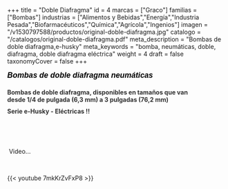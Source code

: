 +++
title = "Doble Diafragma"
id = 4
marcas = ["Graco"]
familias = ["Bombas"]
industrias = ["Alimentos y Bebidas","Energía","Industria Pesada","Biofarmacéuticos","Química","Agrícola","Ingenios"]
imagen = "/v1530797588/productos/original-doble-diafragma.jpg"
catalogo = "/catalogos/original-doble-diafragma.pdf"
meta_description = "Bombas de doble diafragma,e-husky"
meta_keywords = "bomba, neumáticas, doble, diafragma, doble diafragma eléctrica"
weight = 4
draft = false
taxonomyCover = false
+++
<h1 class="producttitle" style="font-size: 22px; color: #000000; width: 620px; margin: 0px 0px 10px; padding-bottom: 5px; background-image: url('http://www.graco.com/etc/designs/graco/default/images/producttitleborder.jpg'); padding-top: 0px; font-family: Arial, Helvetica, sans-serif; line-height: normal; background-position: 0% 1.3em; background-repeat: no-repeat no-repeat;"><span class="productsubtitle" style="display: block; width: 440px; margin: 8px 15px 5px 0px; font-style: italic; font-size: 80% !important;">Bombas de doble diafragma neumáticas</span></h1>
<h2 class="producttag" style="color: #313131; width: 440px; margin: 0px 0px 10px; padding-top: 0px; line-height: normal; font-size: 100% !important;">Bombas de doble diafragma, disponibles en tamaños que van desde 1/4 de pulgada (6,3 mm) a 3 pulgadas (76,2 mm)</h2>
<h2 class="producttag" style="color: #313131; width: 440px; margin: 0px 0px 10px; padding-top: 0px; line-height: normal; font-size: 100% !important;">Serie e-Husky - Eléctricas !!</h2>
<p> </p>
<p> </p>
<p> Video...</p>
<p> </p>

{{< youtube 7mkKrZvFxP8 >}}